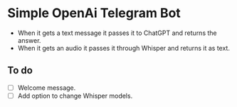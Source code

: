 # Simple OpenAi Telegram Bot
- When it gets a text message it passes it to ChatGPT and returns the answer.  
- When it gets an audio it passes it through Whisper and returns it as text.

## To do
- [ ] Welcome message.
- [ ] Add option to change Whisper models.
